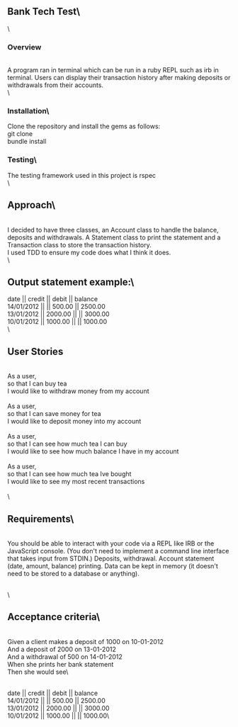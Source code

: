 ## Bank Tech Test\
\
### Overview
\
A program ran in terminal which can be run in a ruby REPL such as irb in terminal. Users can display their transaction history after making deposits or withdrawals from their accounts.\
\
### Installation\
Clone the repository and install the gems as follows:
\
git clone \
bundle install


### Testing\

The testing framework used in this project is rspec\
\

## Approach\
\
I decided to have three classes, an Account class to handle the balance, deposits and withdrawals. A Statement class to print the statement and a Transaction class to store the transaction history. 
\
I used TDD to ensure my code does what I think it does. \
\
## Output statement example:\

date || credit || debit || balance\
14/01/2012 || || 500.00 || 2500.00\
13/01/2012 || 2000.00 || || 3000.00\
10/01/2012 || 1000.00 || || 1000.00\
\
## User Stories
\
As a user,\
so that I can buy tea\
I would like to withdraw money from my account\
\
As a user,\
so that I can save money for tea\
I would like to deposit money into my account\
\
As a user,\
so that I can see how much tea I can buy\
I would like to see how much balance I have in my account\
\
As a user,\
so that I can see how much tea Ive bought\
I would like to see my most recent transactions\
\
\

## Requirements\
\
You should be able to interact with your code via a REPL like IRB or the JavaScript console. (You don't need to implement a command line interface that takes input from STDIN.)
Deposits, withdrawal.
Account statement (date, amount, balance) printing.
Data can be kept in memory (it doesn't need to be stored to a database or anything).

\
\
## Acceptance criteria\
\
Given a client makes a deposit of 1000 on 10-01-2012\
And a deposit of 2000 on 13-01-2012\
And a withdrawal of 500 on 14-01-2012\
When she prints her bank statement\
Then she would see\

\
date || credit || debit || balance\
14/01/2012 || || 500.00 || 2500.00\
13/01/2012 || 2000.00 || || 3000.00\
10/01/2012 || 1000.00 || || 1000.00\
